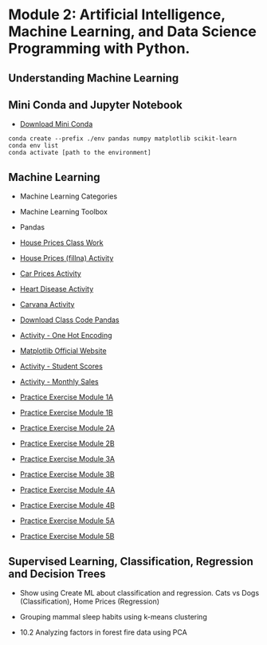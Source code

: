 # Module 2: Artificial Intelligence, Machine Learning, and Data Science Programming with Python. 

## Understanding Machine Learning 

## Mini Conda and Jupyter Notebook 
- [Download Mini Conda](https://docs.anaconda.com/free/miniconda/index.html)
```
conda create --prefix ./env pandas numpy matplotlib scikit-learn
conda env list 
conda activate [path to the environment]
```


## Machine Learning  

- Machine Learning Categories 
- Machine Learning Toolbox 
- Pandas 
- [House Prices Class Work](https://colab.research.google.com/drive/1KF9jFLm59cp_9ZNkFFuRXgsBYL5IVO6B?usp=sharing)
- [House Prices (fillna) Activity](/module2/resources/house-prices-fillna.md)
- [Car Prices Activity](/module2/resources/car-prices-activity.md)
- [Heart Disease Activity](/module2/resources/heart-disease-activity.md)

- [Carvana Activity](/module2/resources/carvana-activity.md)

- [Download Class Code Pandas](resources/pandas-302.ipynb)
- [Activity - One Hot Encoding](resources/one-hot-encoding.md)

- [Matplotlib Official Website](https://matplotlib.org/)
- [Activity - Student Scores](resources/student-scores-graph.md)
- [Activity - Monthly Sales](resources/monthly-sales.md)

- [Practice Exercise Module 1A](resources/exercise-module1A.md)
- [Practice Exercise Module 1B](resources/exercuse-module1B.md)
- [Practice Exercise Module 2A](resources/exercise-module2A.md) 
- [Practice Exercise Module 2B](resources/exercise-module2B.md) 
- [Practice Exercise Module 3A](resources/exercise-module3A.md) 
- [Practice Exercise Module 3B](resources/exercise-module3B.md) 
- [Practice Exercise Module 4A](resources/exercise-module4A.md) 
- [Practice Exercise Module 4B](resources/exercise-module4B.md) 
- [Practice Exercise Module 5A](resources/exercise-module5A.md) 
- [Practice Exercise Module 5B](resources/exercise-module5B.md) 





## Supervised Learning, Classification, Regression and Decision Trees  

- Show using Create ML about classification and regression. Cats vs Dogs (Classification), Home Prices (Regression)

- Grouping mammal sleep habits using k-means clustering 
- 10.2 Analyzing factors in forest fire data using PCA 




